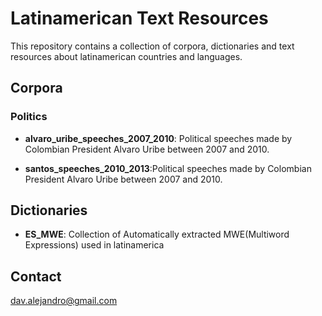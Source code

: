 # Latinamerican Text Resources

This repository contains a collection of corpora, dictionaries and text resources 
about latinamerican countries and languages.


## Corpora 

### Politics

- **alvaro_uribe_speeches_2007_2010**: Political speeches made by Colombian President Alvaro Uribe between 2007 and 2010.  

- **santos_speeches_2010_2013**:Political speeches made by Colombian President Alvaro Uribe between 2007 and 2010. 

## Dictionaries

- **ES_MWE**: Collection of Automatically extracted MWE(Multiword Expressions) used in latinamerica

## Contact
dav.alejandro@gmail.com